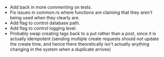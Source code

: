 - Add back in more commenting on tests.
- Fix issues in common.rs where functions are claiming that they aren't being used when they clearly are.
- Add flag to control database path.
- Add flag to control logging level.
- Probably swap creating tags back to a put rather than a post, since it is actually idempotent (sending multiple create requests should *not* update the create time, and hence there theoretically isn't actually anything changing in the system when a duplicate arrives)